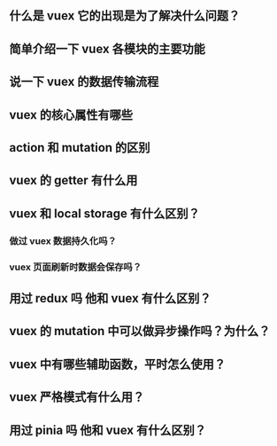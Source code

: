 ## 什么是 vuex 它的出现是为了解决什么问题？

## 简单介绍一下 vuex 各模块的主要功能

## 说一下 vuex 的数据传输流程

## vuex 的核心属性有哪些

## action 和 mutation 的区别

## vuex 的 getter 有什么用

## vuex 和 local storage 有什么区别？

### 做过 vuex 数据持久化吗？

### vuex 页面刷新时数据会保存吗？

## 用过 redux 吗 他和 vuex 有什么区别？

## vuex 的 mutation 中可以做异步操作吗？为什么？

## vuex 中有哪些辅助函数，平时怎么使用？

## vuex 严格模式有什么用？

## 用过 pinia 吗 他和 vuex 有什么区别？
